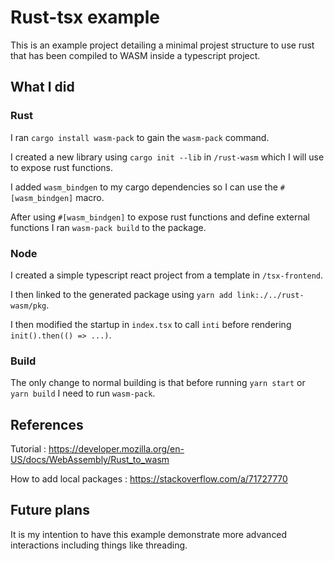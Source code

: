 # Rust-tsx example

This is an example project detailing a minimal projest structure to use rust that has been compiled to WASM inside a typescript project.

## What I did

### Rust

I ran `cargo install wasm-pack` to gain the `wasm-pack` command.

I created a new library using `cargo init --lib` in `/rust-wasm` which I will use to expose rust functions.

I added `wasm_bindgen` to my cargo dependencies so I can use the `#[wasm_bindgen]` macro.

After using `#[wasm_bindgen]` to expose rust functions and define external functions I ran `wasm-pack build` to the package.

### Node

I created a simple typescript react project from a template in `/tsx-frontend`.

I then linked to the generated package using `yarn add link:./../rust-wasm/pkg`.

I then modified the startup in `index.tsx` to call `inti` before rendering `init().then(() => ...)`.

### Build

The only change to normal building is that before running `yarn start` or `yarn build` I need to run `wasm-pack`.

## References

Tutorial : https://developer.mozilla.org/en-US/docs/WebAssembly/Rust_to_wasm

How to add local packages : https://stackoverflow.com/a/71727770

## Future plans

It is my intention to have this example demonstrate more advanced interactions including things like threading.
